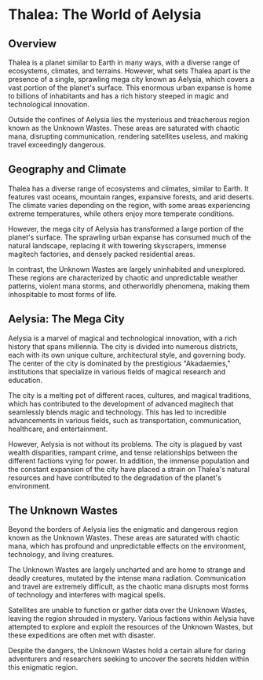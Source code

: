 # Thalea: The World of Aelysia

## Overview

Thalea is a planet similar to Earth in many ways, with a diverse range of ecosystems, climates, and terrains. However, what sets Thalea apart is the presence of a single, sprawling mega city known as Aelysia, which covers a vast portion of the planet's surface. This enormous urban expanse is home to billions of inhabitants and has a rich history steeped in magic and technological innovation.

Outside the confines of Aelysia lies the mysterious and treacherous region known as the Unknown Wastes. These areas are saturated with chaotic mana, disrupting communication, rendering satellites useless, and making travel exceedingly dangerous.

## Geography and Climate

Thalea has a diverse range of ecosystems and climates, similar to Earth. It features vast oceans, mountain ranges, expansive forests, and arid deserts. The climate varies depending on the region, with some areas experiencing extreme temperatures, while others enjoy more temperate conditions.

However, the mega city of Aelysia has transformed a large portion of the planet's surface. The sprawling urban expanse has consumed much of the natural landscape, replacing it with towering skyscrapers, immense magitech factories, and densely packed residential areas.

In contrast, the Unknown Wastes are largely uninhabited and unexplored. These regions are characterized by chaotic and unpredictable weather patterns, violent mana storms, and otherworldly phenomena, making them inhospitable to most forms of life.

## Aelysia: The Mega City

Aelysia is a marvel of magical and technological innovation, with a rich history that spans millennia. The city is divided into numerous districts, each with its own unique culture, architectural style, and governing body. The center of the city is dominated by the prestigious "Akadaemies," institutions that specialize in various fields of magical research and education.

The city is a melting pot of different races, cultures, and magical traditions, which has contributed to the development of advanced magitech that seamlessly blends magic and technology. This has led to incredible advancements in various fields, such as transportation, communication, healthcare, and entertainment.

However, Aelysia is not without its problems. The city is plagued by vast wealth disparities, rampant crime, and tense relationships between the different factions vying for power. In addition, the immense population and the constant expansion of the city have placed a strain on Thalea's natural resources and have contributed to the degradation of the planet's environment.

## The Unknown Wastes

Beyond the borders of Aelysia lies the enigmatic and dangerous region known as the Unknown Wastes. These areas are saturated with chaotic mana, which has profound and unpredictable effects on the environment, technology, and living creatures.

The Unknown Wastes are largely uncharted and are home to strange and deadly creatures, mutated by the intense mana radiation. Communication and travel are extremely difficult, as the chaotic mana disrupts most forms of technology and interferes with magical spells.

Satellites are unable to function or gather data over the Unknown Wastes, leaving the region shrouded in mystery. Various factions within Aelysia have attempted to explore and exploit the resources of the Unknown Wastes, but these expeditions are often met with disaster.

Despite the dangers, the Unknown Wastes hold a certain allure for daring adventurers and researchers seeking to uncover the secrets hidden within this enigmatic region.
